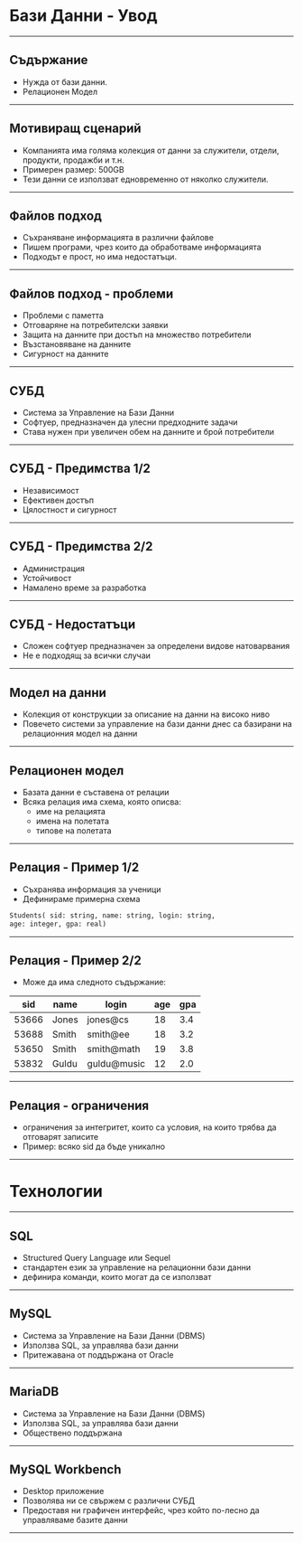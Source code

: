 #  Бази Данни - Увод

---

## Съдържание

- Нужда от бази данни.
- Релационен Модел
---

## Мотивиращ сценарий

- Компанията има голяма колекция от данни за служители, отдели, продукти, продажби и т.н.
- Примерен размер: 500GB
- Тези данни се използват едновременно от няколко служители.

---

## Файлов подход

- Съхраняване информацията в различни файлове
- Пишем програми, чрез които да обработваме информацията
- Подходът е прост, но има недостатъци.

---

## Файлов подход - проблеми

- Проблеми с паметта
- Отговаряне на потребителски заявки
- Защита на данните при достъп на множество потребители
- Възстановяване на данните
- Сигурност на данните

---

## СУБД

- Система за Управление на Бази Данни
- Софтуер, предназначен да улесни предходните задачи
- Става нужен при увеличен обем на данните и брой потребители

---

## СУБД - Предимства 1/2

- Независимост
- Ефективен достъп
- Цялостност и сигурност

---

## СУБД - Предимства 2/2

- Администрация
- Устойчивост
- Намалено време за разработка

---

## СУБД - Недостатъци

- Сложен софтуер предназначен за определени видове натоварвания
- Не е подходящ за всички случаи

---
## Модел на данни

- Колекция от конструкции за описание на данни на високо ниво
- Повечето системи за управление на бази данни днес са базирани на релационния модел на данни

---

## Релационен модел

- Базата данни е съставена от релации
- Всяка релация има схема, която описва:
    - име на релацията
    - имена на полетата
    - типове на полетата

---

## Релация - Пример 1/2

- Съхранява информация за ученици
- Дефинираме примерна схема

```txt
Students( sid: string, name: string, login: string,
age: integer, gpa: real)
```

---

## Релация - Пример 2/2

- Може да има следното съдържание:

| sid   | name  | login       | age | gpa |
| ----- | ----- | ----------- | --- | --- |
| 53666 | Jones | jones@cs    | 18  | 3.4 |
| 53688 | Smith | smith@ee    | 18  | 3.2 |
| 53650 | Smith | smith@math  | 19  | 3.8 |
| 53832 | Guldu | guldu@music | 12  | 2.0 |

---

## Релация - ограничения

- ограничения за интегритет, които са условия, на които трябва да отговарят записите
- Пример: всяко sid да бъде уникално

---

# Технологии

---

## SQL

- Structured Query Language или  Sequel
- стандартен език за управление на релационни бази данни
- дефинира команди, които могат да се използват

---

## MySQL

- Система за Управление на Бази Данни (DBMS)
- Използва SQL, за управлява бази данни
- Притежавана от поддържана от Oracle

---

## MariaDB

- Система за Управление на Бази Данни (DBMS)
- Използва SQL, за управлява бази данни
- Обществено поддържана

---

## MySQL Workbench

- Desktop приложение
- Позволява ни се свържем с различни СУБД
- Предоставя ни графичен интерфейс, чрез който по-лесно да управляваме базите данни

---
